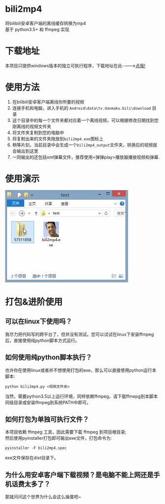 # bili2mp4  
将bilibili安卓客户端的离线缓存转换为mp4  
基于 python3.5+ 和 ffmpeg 实现  

# 下载地址
本项目只提供windows版本的独立可执行程序，下载地址在此---->[点我!](https://github.com/bitdust/bili2mp4/releases)

# 使用方法  
1. 在bilibili安卓客户端离线你所要的视频  
2. 连接手机和电脑，进入手机的 `Android\data\tv.danmaku.bili\download` 目录
3. 这个目录中的每一个文件夹都对应着一个离线视频，可以根据修改日期找到您刚离线的视频文件夹
4. 将文件夹复制到您的电脑中
5. 将复制出来的文件夹拖放到`bili2mp4.exe`图标上
6. 稍等片刻，当前目录中会生成一个`bili2mp4_output`文件夹，转换后的视频就会输出到这里
7. 一同输出的还包括xml弹幕文件，推荐使用<弹弹play>播放器播放视频和弹幕.

# 使用演示
![使用演示](./screenshot.gif)

# 打包&进阶使用
## 可以在linux下使用吗？
我尽力把代码写的跨平台了，但并没有测试。您可以试试在linux下安装ffmpeg后，直接使用纯python脚本方式运行。
## 如何使用纯python脚本执行？
也许你在使用linux或者并不想使用打包的exe，那么可以直接使用python运行本脚本:  
```
python bili2mp4.py <视频文件夹>
```
当然，需要python3.5以上运行环境，同样依赖ffmpeg，请下载ffmepg到本脚本同级目录或安装ffmpeg到系统PATH中即可。
## 如何打包为单独可执行文件？
本项目依赖 ffmpeg 工具，因此需要下载 ffmpeg 到项目根目录;  
然后使用pyinstaller打包即可输出exe文件，打包命令为:
```
pyinstaller -F bili2mp4.spec
```
exe文件保存在dist目录下。
## 为什么用安卓客户端下载视频？是电脑不能上网还是手机话费太多了？  
那就问问这个世界为什么会这么操蛋吧~  
